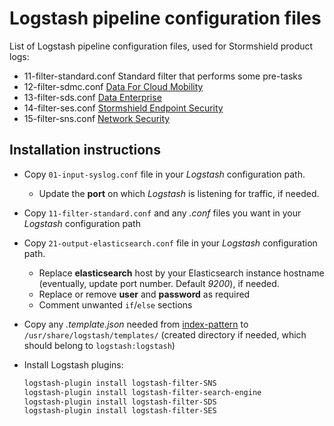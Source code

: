 # Logstash pipeline configuration files

List of Logstash pipeline configuration files, used for Stormshield product logs:

* 11-filter-standard.conf Standard filter that performs some pre-tasks
* 12-filter-sdmc.conf [Data For Cloud Mobility](https://www.stormshield.com/products/cloud-and-mobility/)
* 13-filter-sds.conf [Data Enterprise](https://www.stormshield.com/products/enterprise)
* 14-filter-ses.conf [Stormshield Endpoint Security](https://www.stormshield.com/products/stormshield-endpoint-security/)
* 15-filter-sns.conf [Network Security](https://www.stormshield.com/products-services/products/network-security/)

## Installation instructions

* Copy `01-input-syslog.conf` file in your _Logstash_ configuration path.
  * Update the **port** on which _Logstash_ is listening for traffic, if needed.
* Copy `11-filter-standard.conf` and any _.conf_ files you want in your _Logstash_ configuration path
* Copy `21-output-elasticsearch.conf` file in your _Logstash_ configuration path.
  * Replace **elasticsearch** host by your Elasticsearch instance hostname (eventually, update port number. Default _9200_), if needed.
  * Replace or remove **user** and **password** as required
  * Comment unwanted `if`/`else` sections
* Copy any _.template.json_ needed from [index-pattern](../index-pattern) to `/usr/share/logstash/templates/` (created directory if needed, which should belong to `logstash:logstash`)
* Install Logstash plugins:

  ```bash
  logstash-plugin install logstash-filter-SNS
  logstash-plugin install logstash-filter-search-engine
  logstash-plugin install logstash-filter-SDS
  logstash-plugin install logstash-filter-SES
  ```
